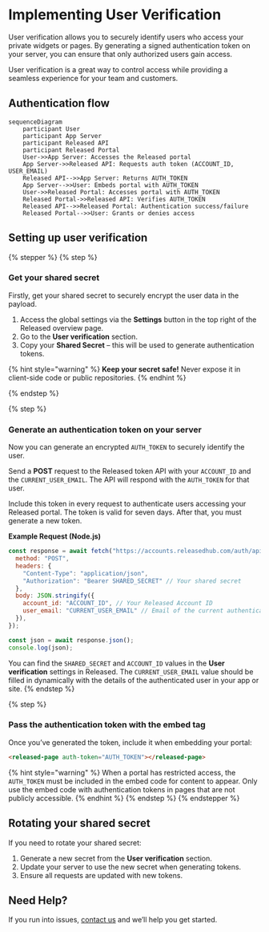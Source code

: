 # Implementing User Verification

User verification allows you to securely identify users who access your private widgets or pages. By generating a signed authentication token on your server, you can ensure that only authorized users gain access.

User verification is a great way to control access while providing a seamless experience for your team and customers.

## Authentication flow

```mermaid
sequenceDiagram
    participant User
    participant App Server
    participant Released API
    participant Released Portal
    User->>App Server: Accesses the Released portal
    App Server->>Released API: Requests auth token (ACCOUNT_ID, USER_EMAIL)
    Released API-->>App Server: Returns AUTH_TOKEN
    App Server-->>User: Embeds portal with AUTH_TOKEN
    User->>Released Portal: Accesses portal with AUTH_TOKEN
    Released Portal->>Released API: Verifies AUTH_TOKEN
    Released API-->>Released Portal: Authentication success/failure
    Released Portal-->>User: Grants or denies access

```

## Setting up user verification

{% stepper %}
{% step %}
### &#x20;Get your shared secret

Firstly, get your shared secret to securely encrypt the user data in the payload.

1. Access the global settings via the **Settings** button in the top right of the Released overview page.
2. Go to the **User verification** section.
3. Copy your **Shared Secret** – this will be used to generate authentication tokens.

{% hint style="warning" %}
**Keep your secret safe!** Never expose it in client-side code or public repositories.
{% endhint %}


{% endstep %}

{% step %}
### Generate an authentication token on your server

Now you can generate an encrypted `AUTH_TOKEN` to securely identify the user.

Send a **POST** request to the Released token API with your `ACCOUNT_ID` and the `CURRENT_USER_EMAIL`. The API will respond with the `AUTH_TOKEN` for that user.

Include this token in every request to authenticate users accessing your Released portal. The token is valid for seven days. After that, you must generate a new token.

**Example Request (Node.js)**

```javascript
const response = await fetch("https://accounts.releasedhub.com/auth/api/token", {
  method: "POST",
  headers: {
    "Content-Type": "application/json",
    "Authorization": "Bearer SHARED_SECRET" // Your shared secret
  },
  body: JSON.stringify({
    account_id: "ACCOUNT_ID", // Your Released Account ID 
    user_email: "CURRENT_USER_EMAIL" // Email of the current authenticated user 
  }),
});

const json = await response.json();
console.log(json);
```

You can find the `SHARED_SECRET` and `ACCOUNT_ID` values in the **User verification** settings in Released. The `CURRENT_USER_EMAIL` value should be filled in dynamically with the details of the authenticated user in your app or site.
{% endstep %}

{% step %}
### &#x20;Pass the authentication token with the embed tag

Once you’ve generated the token, include it when embedding your portal:

```html
<released-page auth-token="AUTH_TOKEN"></released-page>
```

{% hint style="warning" %}
When a portal has restricted access, the `AUTH_TOKEN` must be included in the embed code for content to appear. Only use the embed code with authentication tokens in pages that are not publicly accessible.
{% endhint %}
{% endstep %}
{% endstepper %}

## Rotating your shared secret

If you need to rotate your shared secret:

1. Generate a new secret from the **User verification** section.
2. Update your server to use the new secret when generating tokens.
3. Ensure all requests are updated with new tokens.

## Need Help?

If you run into issues, [contact us](https://released.so/support) and we’ll help you get started.
